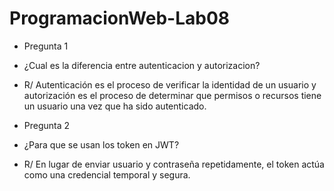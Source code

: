 # ProgramacionWeb-Lab08
- Pregunta 1
- ¿Cual es la diferencia entre autenticacion y autorizacion?
- R/ Autenticación es el proceso de verificar la identidad de un usuario y autorización es el proceso de determinar que permisos o recursos tiene un usuario una vez que ha sido autenticado.

- Pregunta 2
- ¿Para que se usan los token en JWT?
- R/ En lugar de enviar usuario y contraseña repetidamente, el token actúa como una credencial temporal y segura.